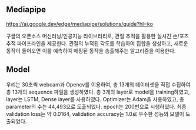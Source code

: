 ## Mediapipe

https://ai.google.dev/edge/mediapipe/solutions/guide?hl=ko

구글의 오픈소스 머신러닝/인공지능 라이브러리로, 관절 추적을 활용한 실시간 손/포즈 추적 파이프라인을 제공한다.
관절의 누적된 각도를 학습하여 집합을 생성하고, 새로운 동작이 들어오면 이를 예측하여 매핑된 동작을 송출해주는 알고리즘을 이용한다.

## Model

우리는 30초씩 webcam과 Opencv를 이용하여, 총 13개의 데이터셋을 직접 수집하여 총 13개의 sequence 파일을 생성하였다.
총 3개의 layer로 model을 training하였고, layer는 LSTM, Dense layer를 사용하였다.
Optimizer는 Adam을 사용하였고, 총 parameter의 수는 44,493으로 도출되었다. epoch는 200번으로 시행하였다.
최종 validation loss는 약 0.0164, validation accuracy는 1.0로 우수한 성능의 모델이 도출되었다.
